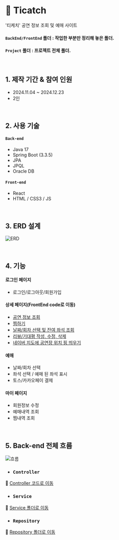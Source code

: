 # :pushpin: Ticatch
'티케치' 공연 정보 조회 및 예매 사이트
#### `BackEnd/FrontEnd` 폴더 : 작업한 부분만 정리해 놓은 폴더.
#### `Project` 폴더 : 프로젝트 전체 폴더.

</br>

## 1. 제작 기간 & 참여 인원
- 2024.11.04 ~ 2024.12.23
- 2인

</br>

## 2. 사용 기술
#### `Back-end`
- Java 17 
- Spring Boot (3.3.5)
- JPA
- JPQL
- Oracle DB

#### `Front-end`
- React
- HTML / CSS3 / JS
 
</br>

## 3. ERD 설계
![ERD](https://github.com/user-attachments/assets/255b9f9c-c2a8-4eaa-8a7c-d4e0371b0566)

</br>

## 4. 기능
#### 로그인 페이지
- 로그인/로그아웃/회원가입

#### 상세 페이지(FrontEnd code로 이동)
- [공연 정보 조회](https://github.com/namomin/Ticatch/blob/main/FrontEnd/Perform_Info/Info.jsx)
- [찜하기](https://github.com/namomin/Ticatch/blob/main/FrontEnd/Save/SaveBtn.jsx)
- [날짜/회차 선택 및 잔여 좌석 조회](https://github.com/namomin/Ticatch/tree/main/FrontEnd/Reserve)
- [리뷰/기대평 작성, 수정, 삭제](https://github.com/namomin/Ticatch/tree/main/FrontEnd/Review%20Expectation)
- [네이버 지도에 공연장 위치 핑 띄우기](https://github.com/namomin/Ticatch/tree/main/FrontEnd/Map)


#### 예매
- 날짜/회차 선택
- 좌석 선택 / 예매 된 좌석 표시
- 토스/카카오페이 결제

#### 마이 페이지
- 회원정보 수정
- 예매내역 조회
- 찜내역 조회

</br>

## 5. Back-end 전체 흐름
![흐름](https://github.com/user-attachments/assets/1623c5d5-3554-43d2-96e2-2d4f10f69f49)

- ### `Controller`
 :pushpin: [Controller 코드로 이동](https://github.com/namomin/Ticatch/blob/main/Project/BackEnd/ticatch/src/main/java/com/danaojo/ticatch/detail/controller/DetailController.java)

 - ### `Service`
 :pushpin: [Service 폴더로 이동](https://github.com/namomin/Ticatch/tree/main/Project/BackEnd/ticatch/src/main/java/com/danaojo/ticatch/detail/service)

 - ### `Repository`
 :pushpin: [Repository 폴더로 이동](https://github.com/namomin/Ticatch/tree/main/Project/BackEnd/ticatch/src/main/java/com/danaojo/ticatch/detail/Repository)

 </br>

